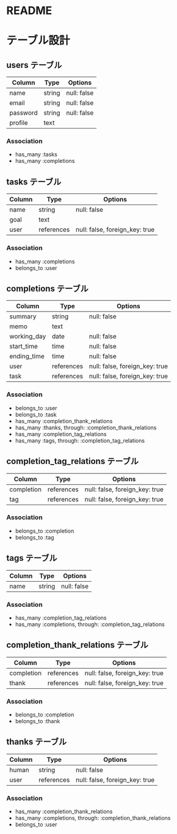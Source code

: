 # README

# テーブル設計

## users テーブル

| Column   | Type   | Options     |
| -------- | ------ | ----------- |
| name     | string | null: false |
| email    | string | null: false |
| password | string | null: false |
| profile  | text   |             |

### Association

- has_many :tasks
- has_many :completions

## tasks テーブル

| Column       | Type       | Options                        |
| ------------ | ---------- | ------------------------------ |
| name         | string     | null: false                    |
| goal         | text       |                                |
| user         | references | null: false, foreign_key: true |

### Association

- has_many :completions
- belongs_to :user

## completions テーブル

| Column       | Type       | Options                        |
| ------------ | ---------- | ------------------------------ |
| summary      | string     | null: false                    |
| memo         | text       |                                |
| working_day  | date       | null: false                    |
| start_time   | time       | null: false                    |
| ending_time  | time       | null: false                    |
| user         | references | null: false, foreign_key: true |
| task         | references | null: false, foreign_key: true |

### Association

- belongs_to :user
- belongs_to :task
- has_many :completion_thank_relations
- has_many :thanks, through: :completion_thank_relations
- has_many :completion_tag_relations
- has_many :tags, through: :completion_tag_relations

## completion_tag_relations テーブル

| Column       | Type       | Options                        |
| ------------ | ---------- | ------------------------------ |
| completion   | references | null: false, foreign_key: true |
| tag          | references | null: false, foreign_key: true |

### Association

- belongs_to :completion
- belongs_to :tag

## tags テーブル

| Column       | Type       | Options     |
| ------------ | ---------- | ----------- |
| name         | string     | null: false |

### Association
- has_many :completion_tag_relations
- has_many :completions, through: :completion_tag_relations

## completion_thank_relations テーブル

| Column     | Type       | Options                        |
| ---------- | ---------- | ------------------------------ |
| completion | references | null: false, foreign_key: true |
| thank      | references | null: false, foreign_key: true |

### Association

- belongs_to :completion
- belongs_to :thank

## thanks テーブル

| Column  | Type       | Options                        |
| ------- | ---------- | ------------------------------ |
| human   | string     | null: false                    |
| user    | references | null: false, foreign_key: true |

### Association

- has_many :completion_thank_relations
- has_many :completions, through: :completion_thank_relations
- belongs_to :user
